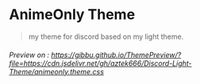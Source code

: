 # AnimeOnly Theme <white>

> my theme for discord based on my light theme.

###### Preview on : https://gibbu.github.io/ThemePreview/?file=https://cdn.jsdelivr.net/gh/aztek666/Discord-Light-Theme/animeonly.theme.css

